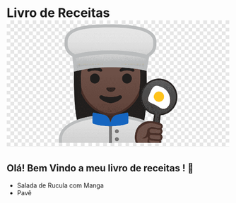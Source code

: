 # Livro de Receitas ![img_1.png](img_1.png)
## Olá! Bem Vindo a meu livro de receitas ! 👏
-  Salada de Rucula com Manga
- Pavê

